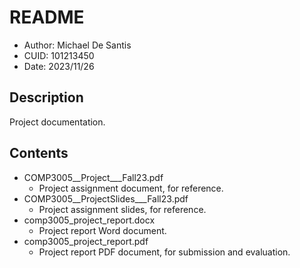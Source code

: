 # README
* Author: Michael De Santis
* CUID: 101213450
* Date: 2023/11/26

## Description
Project documentation.

## Contents
* COMP3005__Project___Fall23.pdf
    * Project assignment document, for reference.
* COMP3005__ProjectSlides___Fall23.pdf
    * Project assignment slides, for reference.
* comp3005_project_report.docx
    * Project report Word document.
* comp3005_project_report.pdf
    * Project report PDF document, for submission and evaluation.
